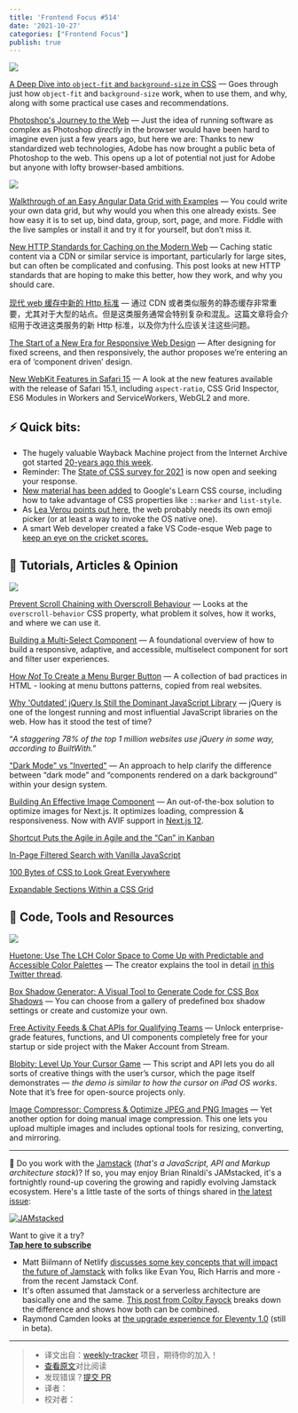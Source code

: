 ```yaml
---
title: 'Frontend Focus #514'
date: '2021-10-27'
categories: ["Frontend Focus"]
publish: true
---
```

[![](https://res.cloudinary.com/cpress/image/upload/w_1280,e_sharpen:60/v1635261725/et7pugwcsesu5b5xt3hr.jpg)](https://frontendfoc.us/link/115404/web)
<!--以上是预览信息，图片一张或限制百字左右，前者优先-->
<!-- more -->
[A Deep Dive into `object-fit` and `background‑size` in CSS](https://frontendfoc.us/link/115404/web "www.smashingmagazine.com") — Goes through just how `object-fit` and `background-size` work, when to use them, and why, along with some practical use cases and recommendations.

[Photoshop's Journey to the Web](https://frontendfoc.us/link/115463/web "web.dev") — Just the idea of running software as complex as Photoshop _directly_ in the browser would have been hard to imagine even just a few years ago, but here we are: Thanks to new standardized web technologies, Adobe has now brought a public beta of Photoshop to the web. This opens up a lot of potential not just for Adobe but anyone with lofty browser-based ambitions.

[![](https://copm.s3.amazonaws.com/efa5c0e1.png)](https://frontendfoc.us/link/115405/web)

[Walkthrough of an Easy Angular Data Grid with Examples](https://frontendfoc.us/link/115405/web "www.telerik.com") — You could write your own data grid, but why would you when this one already exists. See how easy it is to set up, bind data, group, sort, page, and more. Fiddle with the live samples or install it and try it for yourself, but don’t miss it.

[New HTTP Standards for Caching on the Modern Web](https://frontendfoc.us/link/115465/web "httptoolkit.tech") — Caching static content via a CDN or similar service is important, particularly for large sites, but can often be complicated and confusing. This post looks at new HTTP standards that are hoping to make this better, how they work, and why you should care.

[现代 web 缓存中新的 Http 标准](./status_targeted_caching_headers.md) — 通过 CDN 或者类似服务的静态缓存非常重要，尤其对于大型的站点。但是这类服务通常会特别复杂和混乱。这篇文章将会介绍用于改进这类服务的新 Http 标准，以及你为什么应该关注这些问题。

[The Start of a New Era for Responsive Web Design](https://frontendfoc.us/link/115406/web "uxdesign.cc") — After designing for fixed screens, and then responsively, the author proposes we’re entering an era of ‘component driven’ design.

[New WebKit Features in Safari 15](https://frontendfoc.us/link/115464/web "webkit.org") — A look at the new features available with the release of Safari 15.1, including `aspect-ratio`, CSS Grid Inspector, ES6 Modules in Workers and ServiceWorkers, WebGL2 and more.

## **⚡️ Quick bits:**

*   The hugely valuable Wayback Machine project from the Internet Archive got started [20-years ago this week](https://frontendfoc.us/link/115466/web).
*   Reminder: The [State of CSS survey for 2021](https://frontendfoc.us/link/115407/web) is now open and seeking your response.
*   [New material has been added](https://frontendfoc.us/link/115467/web) to Google's Learn CSS course, including how to take advantage of CSS properties like `::marker` and `list-style`.
*   As [Lea Verou points out here](https://frontendfoc.us/link/115468/web), the web probably needs its own emoji picker (or at least a way to invoke the OS native one).
*   A smart Web developer created a fake VS Code-esque Web page to [keep an eye on the cricket scores.](https://frontendfoc.us/link/115480/web)

## 📙 **Tutorials, Articles & Opinion**

[![](https://res.cloudinary.com/cpress/image/upload/w_1280,e_sharpen:60/v1635327997/stg0tzpvq0uhxfjxmhry.png)](https://frontendfoc.us/link/115408/web)

[Prevent Scroll Chaining with Overscroll Behaviour](https://frontendfoc.us/link/115408/web "ishadeed.com") — Looks at the `overscroll-behavior` CSS property, what problem it solves, how it works, and where we can use it.

[Building a Multi-Select Component](https://frontendfoc.us/link/115409/web "web.dev") — A foundational overview of how to build a responsive, adaptive, and accessible, multiselect component for sort and filter user experiences.

[How _Not_ To Create a Menu Burger Button](https://frontendfoc.us/link/115410/web "www.htmhell.dev") — A collection of bad practices in HTML - looking at menu buttons patterns, copied from real websites.

[Why 'Outdated' jQuery Is Still the Dominant JavaScript Library](https://frontendfoc.us/link/115469/web "thenewstack.io") — jQuery is one of the longest running and most influential JavaScript libraries on the web. How has it stood the test of time?

“_A staggering 78% of the top 1 million websites use jQuery in some way, according to BuiltWith._”

["Dark Mode" vs "Inverted"](https://frontendfoc.us/link/115470/web "bradfrost.com") — An approach to help clarify the difference between “dark mode” and “components rendered on a dark background” within your design system.

[Building An Effective Image Component](https://frontendfoc.us/link/115471/web "web.dev") — An out-of-the-box solution to optimize images for Next.js. It optimizes loading, compression & responsiveness. Now with AVIF support in [Next.js 12](https://frontendfoc.us/link/115472/web).

[Shortcut Puts the Agile in Agile and the “Can” in Kanban](https://frontendfoc.us/link/115411/web "shortcut.com")

[In-Page Filtered Search with Vanilla JavaScript](https://frontendfoc.us/link/115473/web "css-tricks.com")

[100 Bytes of CSS to Look Great Everywhere](https://frontendfoc.us/link/115413/web "www.swyx.io")

[Expandable Sections Within a CSS Grid](https://frontendfoc.us/link/115414/web "css-tricks.com")

## 🔧 **Code, Tools and Resources**

[![](https://res.cloudinary.com/cpress/image/upload/w_1280,e_sharpen:60/v1635333898/rwepc5uoexhhhmp1cra9.png)](https://frontendfoc.us/link/115474/web)

[Huetone: Use The LCH Color Space to Come Up with Predictable and Accessible Color Palettes](https://frontendfoc.us/link/115474/web "huetone.ardov.me") — The creator explains the tool in detail [in this Twitter thread](https://frontendfoc.us/link/115475/web).

[Box Shadow Generator: A Visual Tool to Generate Code for CSS Box Shadows](https://frontendfoc.us/link/115476/web "box-shadow.art") — You can choose from a gallery of predefined box shadow settings or create and customize your own.

[Free Activity Feeds & Chat APIs for Qualifying Teams](https://frontendfoc.us/link/115417/web "getstream.io") — Unlock enterprise-grade features, functions, and UI components completely free for your startup or side project with the Maker Account from Stream.

[Blobity: Level Up Your Cursor Game](https://frontendfoc.us/link/115477/web "blobity.dev") — This script and API lets you do all sorts of creative things with the user’s cursor, which the page itself demonstrates — _the demo is similar to how the cursor on iPad OS works_. Note that it’s free for open-source projects only.

[Image Compressor: Compress & Optimize JPEG and PNG Images](https://frontendfoc.us/link/115418/web "imagecompresser.com") — Yet another option for doing manual image compression. This one lets you upload multiple images and includes optional tools for resizing, converting, and mirroring.

---

🍓 Do you work with the [Jamstack](https://frontendfoc.us/link/115478/web) (_that's a JavaScript, API and Markup architecture stack_)? If so, you may enjoy Brian Rinaldi's JAMstacked, it's a fortnightly round-up covering the growing and rapidly evolving Jamstack ecosystem. Here's a little taste of the sorts of things shared in [the latest issue](https://frontendfoc.us/link/115419/web):

[![JAMstacked](https://res.cloudinary.com/cpress/image/upload/v1606129218/tvgfsuez7iifxdxzxn1t.png)](https://frontendfoc.us/link/115420/web)

Want to give it a try?  
**[Tap here to subscribe](https://frontendfoc.us/link/115421/web)**

*   Matt Biilmann of Netlify [discusses some key concepts that will impact the future of Jamstack](https://frontendfoc.us/link/115422/web) with folks like Evan You, Rich Harris and more - from the recent Jamstack Conf.
*   It's often assumed that Jamstack or a serverless architecture are basically one and the same. [This post from Colby Fayock](https://frontendfoc.us/link/115423/web) breaks down the difference and shows how both can be combined.
*   Raymond Camden looks at [the upgrade experience for Eleventy 1.0](https://frontendfoc.us/link/115424/web) (still in beta).

---
> * 译文出自：[weekly-tracker](https://github.com/FEDarling/weekly-tracker) 项目，期待你的加入！
> * [查看原文](https://frontendfoc.us/link/115403/web)对比阅读
> * 发现错误？[提交 PR](https://github.com/FEDarling/weekly-tracker/blob/main/weeklys/frontend_focus/514/README.md)
> * 译者：
> * 校对者：